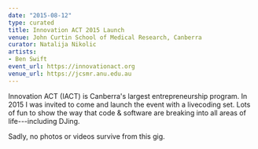 ```yaml
---
date: "2015-08-12"
type: curated
title: Innovation ACT 2015 Launch
venue: John Curtin School of Medical Research, Canberra
curator: Natalija Nikolic
artists:
- Ben Swift
event_url: https://innovationact.org
venue_url: https://jcsmr.anu.edu.au
---
```


Innovation ACT (IACT) is Canberra's largest entrepreneurship program. In 2015 I
was invited to come and launch the event with a livecoding set. Lots of fun to
show the way that code & software are breaking into all areas of
life---including DJing.

Sadly, no photos or videos survive from this gig.
